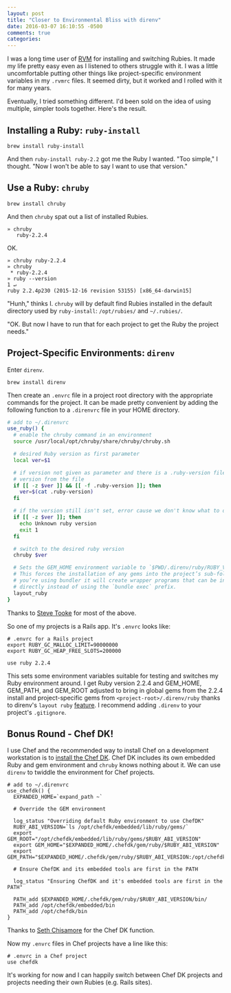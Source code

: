 ```yaml
---
layout: post
title: "Closer to Environmental Bliss with direnv"
date: 2016-03-07 16:10:55 -0500
comments: true
categories:
---
```


I was a long time user of [RVM](https://rvm.io/) for installing and switching
Rubies. It made my life pretty easy even as I listened to others struggle with
it. I was a little uncomfortable putting other things like project-specific
environment variables in my `.rvmrc` files. It seemed dirty, but it worked and I
rolled with it for many years.

Eventually, I tried something different. I'd been sold on the idea of using
multiple, simpler tools together. Here's the result.

<!-- more -->

## Installing a Ruby: `ruby-install`

`brew install ruby-install`

And then `ruby-install ruby-2.2` got me the Ruby I wanted. "Too simple," I
thought. "Now I won't be able to say I want to use that version."

## Use a Ruby: `chruby`

`brew install chruby`

And then `chruby` spat out a list of installed Rubies.

```
» chruby
   ruby-2.2.4
```

OK.

```
» chruby ruby-2.2.4
» chruby
 * ruby-2.2.4
» ruby --version                                                           1 ↵
ruby 2.2.4p230 (2015-12-16 revision 53155) [x86_64-darwin15]
```

"Hunh," thinks I. `chruby` will by default find Rubies installed in the default
directory used by `ruby-install`: `/opt/rubies/` and `~/.rubies/`.

"OK. But now I have to run that for each project to get the Ruby the project
needs."

## Project-Specific Environments: `direnv`

Enter `direnv`.

`brew install direnv`

Then create an `.envrc` file in a project root directory with the appropriate
commands for the project. It can be made pretty convenient by adding the
following function to a `.direnvrc` file in your HOME directory.

```bash
# add to ~/.direnvrc
use_ruby() {
  # enable the chruby command in an environment
  source /usr/local/opt/chruby/share/chruby/chruby.sh

  # desired Ruby version as first parameter
  local ver=$1

  # if version not given as parameter and there is a .ruby-version file, get
  # version from the file
  if [[ -z $ver ]] && [[ -f .ruby-version ]]; then
    ver=$(cat .ruby-version)
  fi

  # if the version still isn't set, error cause we don't know what to do
  if [[ -z $ver ]]; then
    echo Unknown ruby version
    exit 1
  fi

  # switch to the desired ruby version
  chruby $ver

  # Sets the GEM_HOME environment variable to `$PWD/.direnv/ruby/RUBY_VERSION`.
  # This forces the installation of any gems into the project’s sub-folder. If
  # you’re using bundler it will create wrapper programs that can be invoked
  # directly instead of using the `bundle exec` prefix.
  layout_ruby
}
```

Thanks to [Steve Tooke](http://tooky.co.uk/using-direnv-and-chruby-together/)
for most of the above.

So one of my projects is a Rails app. It's `.envrc` looks like:

```
# .envrc for a Rails project
export RUBY_GC_MALLOC_LIMIT=90000000
export RUBY_GC_HEAP_FREE_SLOTS=200000

use ruby 2.2.4
```

This sets some environment variables suitable for testing and switches my Ruby
environment around. I get Ruby version 2.2.4 and GEM_HOME, GEM_PATH, and
GEM_ROOT adjusted to bring in global gems from the 2.2.4 install and
project-specific gems from `<project-root>/.direnv/ruby` thanks to direnv's
`layout ruby` [feature](https://direnv.readthedocs.org/en/latest/commands/direnv-stdlib/#layout-ruby).
I recommend adding `.direnv` to your project's `.gitignore`.

## Bonus Round - Chef DK!

I use Chef and the recommended way to install Chef on a development workstation
is to [install the Chef DK](https://downloads.chef.io/chef-dk/). Chef DK
includes its own embedded Ruby and gem environment and `chruby` knows nothing
about it. We can use `direnv` to twiddle the environment for Chef projects.

```
# add to ~/.direnvrc
use_chefdk() {
  EXPANDED_HOME=`expand_path ~`

  # Override the GEM environment

  log_status "Overriding default Ruby environment to use ChefDK"
  RUBY_ABI_VERSION=`ls /opt/chefdk/embedded/lib/ruby/gems/`
  export GEM_ROOT="/opt/chefdk/embedded/lib/ruby/gems/$RUBY_ABI_VERSION"
  export GEM_HOME="$EXPANDED_HOME/.chefdk/gem/ruby/$RUBY_ABI_VERSION"
  export GEM_PATH="$EXPANDED_HOME/.chefdk/gem/ruby/$RUBY_ABI_VERSION:/opt/chefdk/embedded/lib/ruby/gems/$RUBY_ABI_VERSION"

  # Ensure ChefDK and its embedded tools are first in the PATH

  log_status "Ensuring ChefDK and it's embedded tools are first in the PATH"

  PATH_add $EXPANDED_HOME/.chefdk/gem/ruby/$RUBY_ABI_VERSION/bin/
  PATH_add /opt/chefdk/embedded/bin
  PATH_add /opt/chefdk/bin
}
```

Thanks to [Seth Chisamore](https://github.com/schisamo) for the Chef DK
function.

Now my `.envrc` files in Chef projects have a line like this:

```
# .envrc in a Chef project
use chefdk
```

It's working for now and I can happily switch between Chef DK projects and
projects needing their own Rubies (e.g. Rails sites).
